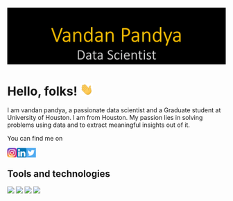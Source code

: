 
![Header](https://github.com/vandan2397/Profile/blob/main/Cover_page.png "Header")

# Hello, folks! <img src="https://github.com/vandan2397/Profile/blob/main/wave.gif" width="30px">

I am vandan pandya, a passionate data scientist and a Graduate student at University of Houston. I am from Houston. My passion lies in solving problems using data and to extract meaningful insights out of it. 

You can find me on  

<a href="https://www.instagram.com/vandan_2397/">
<img align="left" alt="Vandan's Instagram" width="22px" src="https://github.com/vandan2397/Profile/blob/main/insta.jpg" />
</a>

<a href="https://www.linkedin.com/in/vandan-pandya">
<img align="left" alt="Vandan's Linkedin" width="22px" src="https://github.com/vandan2397/Profile/blob/main/linkedin.png" />
</a>


<a href="https://twitter.com/Vandan2397">
<img align="left" alt="Vandan's Linkedin" width="22px" src="https://github.com/vandan2397/Profile/blob/main/twitter.png" />
</a>
<br>

## Tools and technologies
![](https://img.shields.io/badge/Code-Python-informational?style=flat&logo=python&logoColor=white&color=yellow)
![](https://img.shields.io/badge/Database-MySQL-informational?style=flat&logo=mysql&logoColor=white&color=yellow)
![](https://img.shields.io/badge/Database-MSSQL-informational?style=flat&logo=microsoft-sql-server&logoColor=white&color=yellow)
![](https://img.shields.io/badge/Editor-Jupyter?style=flat&logo=jupyter&logoColor=white&color=yellow)
